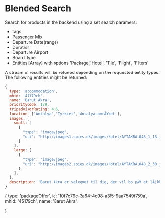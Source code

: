 # Blended Search

Search for products in the backend using a set search paramers:
* tags
* Passenger Mix
* Departure Date(range)
* Duration
* Departure Airport 
* Board Type
* Entities [Array] with options 'Package','Hotel', 'Tile', 'Flight', 'Filters'


A stream of results will be retuned depending on the requested entity types. 
The following entities might be returned:

``` javascript
{
  type: 'accommodation',
  mhid: '45179ch',
  name: 'Barut Akra', 
  priorityCode: 179,
  tripadvisorRating: 4.6,
  location: ['Antalya','Tyrkiet','Antalya-omrÃ¥det'],
  images: {
    small: [
      {
        "type": "image/jpeg",
        "uri": "http://images1.spies.dk/images/Hotel/AYTAKRA1048_1_13.jpg?v=14"
      }
    ],
    large: [
      {
        "type": "image/jpeg",
        "uri": "http://images2.spies.dk/images/Hotel/AYTAKRA1048_2_30.jpg"
      },
    ],
  },
  description: 'Barut Akra er velegnet til dig, der vil bo pÃ¥ et lÃ¦kkert og moderne hotel tÃ¦t pÃ¥ havet og storbyen. Hotellet indgÃ¥r i hotelkÃ¦den Barut og er af hÃ¸j standard. Her kan du tage et morgendyp i Middelhavet fra klipperne neden for hotellet, fÃ¸r du udforsker Antalyas sevÃ¦rdigheder og butikker. Du kan ogsÃ¥ vÃ¦lge at blive pÃ¥ hotelomrÃ¥det, hvor der tilbydes mange aktiviteter og ogsÃ¥ findes bl.a. indbydende poolomrÃ¥der, et stort og veludstyret motionsrum samt en spaafdeling med et stort udvalg af velgÃ¸rende behandlinger.'
}
```


{
  type: 'packageOffer',
  id: '10f7c79c-3a64-4c98-a3f5-9aa7549f759a',
  mhid: '45179ch',
  name: 'Barut Akra',
 

  

  
}

 


